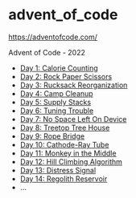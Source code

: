 # advent_of_code
https://adventofcode.com/

Advent of Code - 2022

+ [Day 1: Calorie Counting](1/day_01.txt)
+ [Day 2: Rock Paper Scissors](2/day_02.txt)
+ [Day 3: Rucksack Reorganization](3/day_03.txt)
+ [Day 4: Camp Cleanup](4/day_04.txt)
+ [Day 5: Supply Stacks](5/day_05.txt)
+ [Day 6: Tuning Trouble](6/day_06.txt)
+ [Day 7: No Space Left On Device](7/day_07.txt)
+ [Day 8: Treetop Tree House](8/day_08.txt)
+ [Day 9: Rope Bridge](9/day_09.txt)
+ [Day 10: Cathode-Ray Tube](10/day_10.txt)
+ [Day 11: Monkey in the Middle](11/day_11.txt)
+ [Day 12: Hill Climbing Algorithm](12/day_12.txt)
+ [Day 13: Distress Signal](13/day_13.txt)
+ [Day 14: Regolith Reservoir](14/day_14.txt)
+ ...
